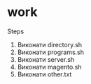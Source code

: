 # work

Steps
1. Виконати directory.sh
2. Виконати programs.sh
3. Виконати server.sh
4. Виконати magento.sh
5. Виконати other.txt
